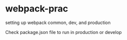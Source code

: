# webpack-prac
setting up webpack common, dev, and production

Check package.json file to run in production or develop
